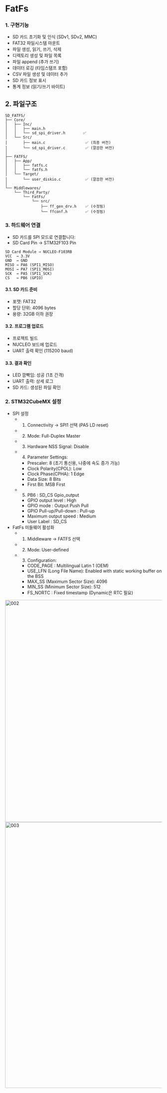 # FatFs

### 1. 구현기능
  * SD 카드 초기화 및 인식 (SDv1, SDv2, MMC)
  * FAT32 파일시스템 마운트
  * 파일 생성, 읽기, 쓰기, 삭제
  * 디렉토리 생성 및 파일 목록
  * 파일 append (추가 쓰기)
  * 데이터 로깅 (타임스탬프 포함)
  * CSV 파일 생성 및 데이터 추가
  * SD 카드 정보 표시
  * 통계 정보 (읽기/쓰기 바이트)

## 2. 파일구조
```
SD_FATFS/
├── Core/
│   ├── Inc/
│   │   ├── main.h
│   │   └── sd_spi_driver.h        ✅
│   └── Src/
│       ├── main.c                  ✅ (최종 버전)
│       └── sd_spi_driver.c         ✅ (깔끔한 버전)
│
├── FATFS/
│   ├── App/
│   │   ├── fatfs.c
│   │   └── fatfs.h
│   └── Target/
│       └── user_diskio.c           ✅ (깔끔한 버전)
│
└── Middlewares/
    └── Third_Party/
        └── FatFs/
            └── src/
                ├── ff_gen_drv.h    ✅ (수정됨)
                └── ffconf.h        ✅ (수정됨)
```

### 3. 하드웨어 연결
   * SD 카드를 SPI 모드로 연결합니다:
   * SD Card Pin  →  STM32F103 Pin
```
SD Card Module → NUCLEO-F103RB
VCC  → 3.3V
GND  → GND
MISO → PA6 (SPI1_MISO)
MOSI → PA7 (SPI1_MOSI)
SCK  → PA5 (SPI1_SCK)
CS   → PB6 (GPIO)
```
#### 3.1. SD 카드 준비
   * 포맷: FAT32
   * 할당 단위: 4096 bytes
   * 용량: 32GB 이하 권장

#### 3.2. 프로그램 업로드
   * 프로젝트 빌드
   * NUCLEO 보드에 업로드
   * UART 출력 확인 (115200 baud)

#### 3.3. 결과 확인
   * LED 깜빡임: 성공 (1초 간격)
   * UART 출력: 상세 로그
   * SD 카드: 생성된 파일 확인





### 2. STM32CubeMX 설정

- SPI 설정
  - 1. Connectivity → SPI1 선택 (PA5 LD reset)
  - 2. Mode: Full-Duplex Master
  - 3. Hardware NSS Signal: Disable
  - 4. Parameter Settings:
    - Prescaler: 8 (초기 통신용, 나중에 속도 증가 가능)
    - Clock Polarity(CPOL): Low
    - Clock Phase(CPHA): 1 Edge
    - Data Size: 8 Bits
    - First Bit: MSB First
  - 5. PB6 : SD_CS Gpio_output
    - GPIO output level : High
    - GPIO mode : Output Push Pull
    - GPIO Pull-up/Pull-down : Pull-up
    - Maximum output speed : Medium
    - User Label : SD_CS
- FatFs 미들웨어 활성화
  - 1. Middleware → FATFS 선택
  - 2. Mode: User-defined
  - 3. Configuration:
    - CODE_PAGE : Multilingual Latin 1 (OEM)
    - USE_LFN (Long File Name): Enabled with static working buffer on the BSS
    - MAX_SS (Maximum Sector Size): 4096
    - MIN_SS (Minimum Sector Size): 512
    - FS_NORTC : Fixed timestamp (Dynamic은 RTC 필요)

<img width="731" height="714" alt="002" src="https://github.com/user-attachments/assets/520e793c-e3f2-4294-880e-72393cecaf46" />


<img width="1437" height="855" alt="003" src="https://github.com/user-attachments/assets/a0126452-5415-4b07-8c0b-ee94d5c214d0" />





